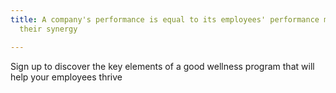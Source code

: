 ```yaml
---
title: A company's performance is equal to its employees' performance multiplied by
  their synergy

---
```

Sign up to discover the key elements of a good wellness program that will help your employees thrive